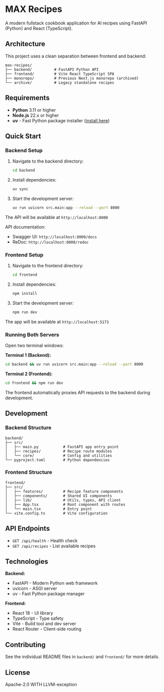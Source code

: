 # MAX Recipes

A modern fullstack cookbook application for AI recipes using FastAPI (Python) and React (TypeScript).

## Architecture

This project uses a clean separation between frontend and backend:

```
max-recipes/
├── backend/          # FastAPI Python API
├── frontend/         # Vite React TypeScript SPA
├── monorepo/         # Previous Next.js monorepo (archived)
└── archive/          # Legacy standalone recipes
```

## Requirements

- **Python** 3.11 or higher
- **Node.js** 22.x or higher
- **uv** - Fast Python package installer ([install here](https://github.com/astral-sh/uv))

## Quick Start

### Backend Setup

1. Navigate to the backend directory:
   ```bash
   cd backend
   ```

2. Install dependencies:
   ```bash
   uv sync
   ```

3. Start the development server:
   ```bash
   uv run uvicorn src.main:app --reload --port 8000
   ```

The API will be available at `http://localhost:8000`

API documentation:
- Swagger UI: `http://localhost:8000/docs`
- ReDoc: `http://localhost:8000/redoc`

### Frontend Setup

1. Navigate to the frontend directory:
   ```bash
   cd frontend
   ```

2. Install dependencies:
   ```bash
   npm install
   ```

3. Start the development server:
   ```bash
   npm run dev
   ```

The app will be available at `http://localhost:5173`

### Running Both Servers

Open two terminal windows:

**Terminal 1 (Backend):**
```bash
cd backend && uv run uvicorn src.main:app --reload --port 8000
```

**Terminal 2 (Frontend):**
```bash
cd frontend && npm run dev
```

The frontend automatically proxies API requests to the backend during development.

## Development

### Backend Structure

```
backend/
├── src/
│   ├── main.py           # FastAPI app entry point
│   ├── recipes/          # Recipe route modules
│   └── core/             # Config and utilities
└── pyproject.toml        # Python dependencies
```

### Frontend Structure

```
frontend/
├── src/
│   ├── features/         # Recipe feature components
│   ├── components/       # Shared UI components
│   ├── lib/              # Utils, types, API client
│   ├── App.tsx           # Root component with routes
│   └── main.tsx          # Entry point
└── vite.config.ts        # Vite configuration
```

## API Endpoints

- `GET /api/health` - Health check
- `GET /api/recipes` - List available recipes

## Technologies

**Backend:**
- FastAPI - Modern Python web framework
- uvicorn - ASGI server
- uv - Fast Python package manager

**Frontend:**
- React 18 - UI library
- TypeScript - Type safety
- Vite - Build tool and dev server
- React Router - Client-side routing

## Contributing

See the individual README files in `backend/` and `frontend/` for more details.

## License

Apache-2.0 WITH LLVM-exception
